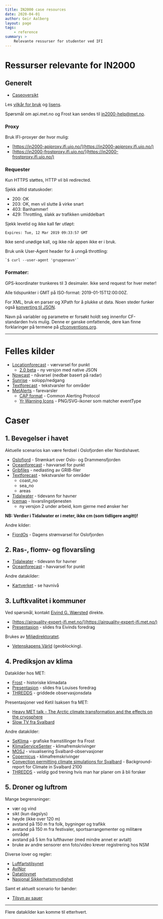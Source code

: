 ```yaml
---
title: IN2000 case resources
date: 2020-04-01
author: Geir Aalberg
layout: page
tags:
    - reference
summary: >
    Relevante ressurser for studenter ved IFI
---
```


# Ressurser relevante for IN2000

## Generelt

- [Caseoversikt](https://www.uio.no/studier/emner/matnat/ifi/IN2000/v20/prosjekt/)

Les [vilkår for bruk](/conditions_service.html) og [lisens](/license_data.html).

Spørsmål om api.met.no og Frost kan sendes til <a href="mailto:in2000-help@met.no">in2000-help@met.no</a>.

### Proxy

Bruk IFI-proxyer der hvor mulig:

- [https://in2000-apiproxy.ifi.uio.no/](https://in2000-apiproxy.ifi.uio.no/)
- [https://in2000-frostproxy.ifi.uio.no/](https://in2000-frostproxy.ifi.uio.no/)

### Requester

Kun HTTPS støttes, HTTP vil bli redirected.

Sjekk alltid statuskoder:

- 200: OK
- 203: OK, men vil slutte å virke snart
- 403: Banhammer!
- 429: Throttling, slakk av trafikken umiddelbart

Sjekk levetid og ikke kall før utløpt:

    Expires: Tue, 12 Mar 2019 09:33:57 GMT

Ikke send unødige kall, og ikke når appen ikke er i bruk.

Bruk unik User-Agent header for å unngå throttling:

    `$ curl --user-agent 'gruppenavn'`

### Formater:

GPS-koordinater trunkeres til 3 desimaler. Ikke send request for hver meter!

Alle tidspunkter i GMT på ISO-format: 2019-01-15T12:00:00Z.

For XML, bruk en parser og XPath for å plukke ut data. Noen steder funker også
[konverting til JSON](/weatherapi/locationforecast/1.9/.json?lat=60.10&lon=9.58).

Navn på variabler og parametre er forsøkt holdt seg innenfor CF-standarden hvis mulig.
Denne er ganske omfattende, dere kan finne forklaringer på termene på
[cfconventions.org](http://cfconventions.org/Data/cf-standard-names/70/build/cf-standard-name-table.html).

------------------------

# Felles kilder

- [Locationforecast](/weatherapi/locationforecast/1.9/documentation) - værvarsel for punkt
    - [2.0 beta](/weatherapi/locationforecast/2.0/documentation) - ny versjon med native JSON
- [Nowcast](/weatherapi/nowcast/0.9/documentation) - nåvarsel (nedbør basert på radar)
- [Sunrise](/weatherapi/sunrise/2.0/documentation) - solopp/nedgang
- [Textforecast](/weatherapi/textforecast/2.0/documentation) - tekstvarsler for områder
- [MetAlerts](/weatherapi/metalerts/1.1/documentation) - farevarsler
    - [CAP format](https://en.wikipedia.org/wiki/Common_Alerting_Protocol) - Common Alerting Protocol
    - [Yr Warning Icons](https://github.com/nrkno/yr-warning-icons) - PNG/SVG-ikoner som matcher eventType

# Caser

## 1. Bevegelser i havet

Aktuelle scenarios kan være ferdsel i Oslofjorden eller Nordishavet.

- [Oslofjord](/weatherapi/oslofjord/0.1/documentation) - Strømkart over Oslo- og Drammensfjorden
- [Oceanforecast](/weatherapi/oceanforecast/0.9/documentation) - havvarsel for punkt
- [Gribfiles](/weatherapi/gribfiles/1.1/documentation) - nedlasting av GRIB-filer
- [Textforecast](/weatherapi/textforecast/2.0/documentation) - tekstvarsler for områder
    - coast_no
    - sea_no
    - areas
- [Tidalwater](/weatherapi/tidalwater/1.1/documentation) - tidevann for havner
- [Icemap](/weatherapi/icemap/1.0/documentation) - Isvarslingstjenesten
  - ny versjon 2 under arbeid, kom gjerne med ønsker her

**NB: Verdier i Tidalwater er i meter, ikke cm (som tidligere angitt)!**

Andre kilder:

- [FjordOs](http://www.fjordos.no/live/?page_id=1250) - Dagens strømvarsel for Oslofjorden

## 2. Ras-, flomv- og flovarsling

- [Tidalwater](/weatherapi/tidalwater/1.1/documentation) - tidevann for havner
- [Oceanforecast](/weatherapi/oceanforecast/0.9/documentation) - havvarsel for punkt

Andre datakilder:

- [Kartverket](https://www.kartverket.no/sehavniva/) - se havnivå

## 3. Luftkvalitet i kommuner

Ved spørsmål, kontakt <a href="mailto:eivindgw@met.no">Eivind G. Wærsted</a> direkte.

- [https://airquality-expert-ifi.met.no/](https://airquality-expert-ifi.met.no/)
- [Presentasjon](https://drive.google.com/file/d/1ykXgoQ4dQ02NXADc4krMG0pUa0Kz3m-i/view?usp=sharing) - slides fra Eivinds foredrag

Brukes av [Miljødirektoratet](https://dev.miljodirektoratet.no/fagbruker-luftkvalitet).

- [Vetenskapens Värld](https://www.svtplay.se/video/25693852/vetenskapens-varld/vetenskapens-varld-sasong-32-giftet-i-luften) (geoblocking).

## 4. Prediksjon av klima

Datakilder hos MET:

- [Frost](https://in2000-frostproxy.ifi.uio.no/) - historiske klimadata
- [Presentasjon](https://docs.google.com/presentation/d/1pMblBHPuVYF6yBN2ejTJzwJOmkpKvQJ0vcwhxBYjrDI/edit?usp=sharing) - slides fra Louises foredrag
- [THREDDS](https://thredds.met.no/thredds/obs.html) - griddede observasjonsdata

Presentasjoner ved Ketil Isaksen fra MET:

- [Heavy MET talk - The Arctic climate transformation and the effects on the cryosphere](https://www.youtube.com/watch?v=A8S5e11h9MA)
- [Slow TV fra Svalbard](https://tv.nrk.no/serie/svalbard-minutt-for-minutt/2020/DVFJ30006219/avspiller)

Andre datakilder:

- [SeKlima](https://seklima.met.no/observations/) - grafiske framstillinger fra Frost
- [KlimaServiceSenter](https://klimaservicesenter.no/faces/desktop/scenarios.xhtml?climateIndex=precipitation_amount&period=Annual&scenario=RCP85&region=NO&mapInterval=2085) - klimafremskrivinger
- [MOSJ](http://www.mosj.no/no/klima/atmosfare/temperatur-nedbor.html) - visualisering Svalbard-observasjoner
- [Copernicus](https://cds.climate.copernicus.eu/cdsapp#!/search?type=dataset&keywords=%28%28+%22Product+type%3A+Climate+projections%22+%29%29) - klimafremskrivinger
- [Convection permitting climate simulations for Svalbard](https://cms.met.no/site/2/klimaservicesenteret/rapporter-og-publikasjoner/_attachment/15506?_ts=16edbb32a83) - Background-report for Climate in Svalbard 2100
- [THREDDS](https://thredds.met.no/thredds/catalog.html) - *veldig* god trening hvis man har planer om å bli forsker

## 5. Droner og luftrom

Mange begrensninger:

- vær og vind
- sikt (kun dagslys)
- høyde (ikke over 120 m)
- avstand på 150 m fra folk, bygninger og trafikk
- avstand på 150 m fra festivaler, sportsarrangementer og militære områder
- avstand på 5 km fra lufthavner (med mindre annet er avtalt)
- bruke av andre sensorer enn foto/video krever registrering hos NSM

Diverse lover og regler:

- [Luftfartstilsynet](https://luftfartstilsynet.no/droner/hobbydrone/dronelek/)
- [AviNor](https://avinor.no/konsern/pa-flyplassen/droner/generelt)
- [Datatilsynet](http://www.datatilsynet.no/regelverk-og-skjema/veiledere/droner---hva-er-lov)
- [Nasjonal Sikkerhetsmyndighet](https://nsmstat.maps.arcgis.com/apps/webappviewer/index.html)

Samt et aktuelt scenario for bønder:

- [Tilsyn av sauer](https://docplayer.me/62771004-Tilsyn-med-drone-rimelig-og-effektivt.html)

---------------

Flere datakilder kan komme til etterhvert.
